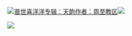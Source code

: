 [![](https://res.chinacath.cn/web/2024/11/08/1731030050068.png@!w100h100)普世喜洋洋专辑：天韵作者：周至教区![](https://res.chinacath.cn/web/icon/play-128.png)](http://www.zhouzhidiocese.com/track/109923)

![](https://res.chinacath.cn/web/images/2022/12/02/1669945405115.jpg)